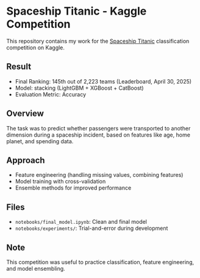 # Spaceship Titanic - Kaggle Competition

This repository contains my work for the [Spaceship Titanic](https://www.kaggle.com/competitions/spaceship-titanic) classification competition on Kaggle.

##  Result
- Final Ranking: 145th out of 2,223 teams (Leaderboard, April 30, 2025)
- Model: stacking (LightGBM + XGBoost + CatBoost)
- Evaluation Metric: Accuracy

##  Overview
The task was to predict whether passengers were transported to another dimension during a spaceship incident, based on features like age, home planet, and spending data.

##  Approach
- Feature engineering (handling missing values, combining features)
- Model training with cross-validation
- Ensemble methods for improved performance

##  Files
- `notebooks/final_model.ipynb`: Clean and final model
- `notebooks/experiments/`: Trial-and-error during development

##  Note
This competition was useful to practice classification, feature engineering, and model ensembling.

